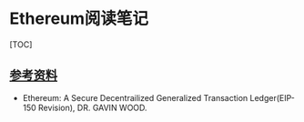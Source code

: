 # Ethereum阅读笔记

<span id='toc'></span>
[TOC]


## [参考资料](#toc)

- Ethereum: A Secure Decentrailized Generalized Transaction Ledger(EIP-150 Revision), DR. GAVIN WOOD.
